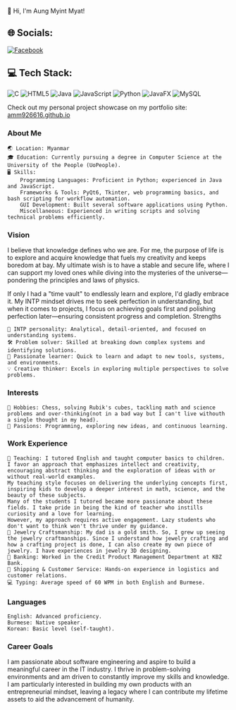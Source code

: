 👋 Hi, I'm Aung Myint Myat!

## 🌐 Socials:
[![Facebook](https://img.shields.io/badge/Facebook-%231877F2.svg?logo=Facebook&logoColor=white)](https://www.facebook.com/profile.php?id=100076896728069) 

## 💻 Tech Stack:
![C](https://img.shields.io/badge/c-%2300599C.svg?style=for-the-badge&logo=c&logoColor=white) ![HTML5](https://img.shields.io/badge/html5-%23E34F26.svg?style=for-the-badge&logo=html5&logoColor=white) ![Java](https://img.shields.io/badge/java-%23ED8B00.svg?style=for-the-badge&logo=openjdk&logoColor=white) ![JavaScript](https://img.shields.io/badge/javascript-%23323330.svg?style=for-the-badge&logo=javascript&logoColor=%23F7DF1E) ![Python](https://img.shields.io/badge/python-3670A0?style=for-the-badge&logo=python&logoColor=ffdd54) ![JavaFX](https://img.shields.io/badge/javafx-%23FF0000.svg?style=for-the-badge&logo=javafx&logoColor=white) ![MySQL](https://img.shields.io/badge/mysql-4479A1.svg?style=for-the-badge&logo=mysql&logoColor=white)

Check out my personal project showcase on my portfolio site: [amm926616.github.io](https://amm926616.github.io/projects)

### About Me
    🌏 Location: Myanmar
    🎓 Education: Currently pursuing a degree in Computer Science at the University of the People (UoPeople).
    🖥️ Skills:
        Programming Languages: Proficient in Python; experienced in Java and JavaScript.
        Frameworks & Tools: PyQt6, Tkinter, web programming basics, and bash scripting for workflow automation.
        GUI Development: Built several software applications using Python.
        Miscellaneous: Experienced in writing scripts and solving technical problems efficiently.

### Vision

I believe that knowledge defines who we are. For me, the purpose of life is to explore and acquire knowledge that fuels my creativity and keeps boredom at bay. My ultimate wish is to have a stable and secure life, where I can support my loved ones while diving into the mysteries of the universe—pondering the principles and laws of physics.

If only I had a "time vault" to endlessly learn and explore, I'd gladly embrace it. My INTP mindset drives me to seek perfection in understanding, but when it comes to projects, I focus on achieving goals first and polishing perfection later—ensuring consistent progress and completion.
Strengths

    🤔 INTP personality: Analytical, detail-oriented, and focused on understanding systems.
    🛠️ Problem solver: Skilled at breaking down complex systems and identifying solutions.
    🌟 Passionate learner: Quick to learn and adapt to new tools, systems, and environments.
    💡 Creative thinker: Excels in exploring multiple perspectives to solve problems.

### Interests

    🧩 Hobbies: Chess, solving Rubik's cubes, tackling math and science problems and over-thinking(not in a bad way but I can't live withouth a single thought in my head).
    🚀 Passions: Programming, exploring new ideas, and continuous learning.

### Work Experience
    
    🏫 Teaching: I tutored English and taught computer basics to children. 
    I favor an approach that emphasizes intellect and creativity, encouraging abstract thinking and the exploration of ideas with or without real-world examples.
    My teaching style focuses on delivering the underlying concepts first, inspiring kids to develop a deeper interest in math, science, and the beauty of these subjects.
    Many of the students I tutored became more passionate about these fields. I take pride in being the kind of teacher who instills curiosity and a love for learning. 
    However, my approach requires active engagement. Lazy students who don't want to think won't thrive under my guidance.    
    💎 Jewelry Craftsmanship: My dad is a gold smith. So, I grew up seeing the jewelry craftmanships. Since I understand how jewelry crafting and how a crafting project is done, I can also create my own piece of jewelry. I have experiences in jewelry 3D designing. 
    🏦 Banking: Worked in the Credit Product Management Department at KBZ Bank.
    🚢 Shipping & Customer Service: Hands-on experience in logistics and customer relations.
    💻 Typing: Average speed of 60 WPM in both English and Burmese.

### Languages

    English: Advanced proficiency.
    Burmese: Native speaker.
    Korean: Basic level (self-taught).    

### Career Goals
  
I am passionate about software engineering and aspire to build a meaningful career in the IT industry. I thrive in problem-solving environments and am driven to constantly improve my skills and knowledge. I am particularly interested in building my own products with an entrepreneurial mindset, leaving a legacy where I can contribute my lifetime assets to aid the advancement of humanity.
  
